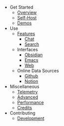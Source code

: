 - Get Started
    - [Overview](README.md)
    - [Self-Host](setup.md)
    - [Demos](demos.md)
- Use
    - [Features](features.md)
        - [Chat](chat.md)
        - [Search](search.md)
    - Interfaces
        - [Obsidian](obsidian.md)
        - [Emacs](emacs.md)
        - [Web](web.md)
    - Online Data Sources
        - [Github](github_integration.md)
        - [Notion](notion_integration.md)
- Miscellaneous
    - [Telemetry](telemetry.md)
    - [Advanced](advanced.md)
    - [Performance](performance.md)
    - [Credits](credits.md)
- Contributing
    - [Development](development.md)
